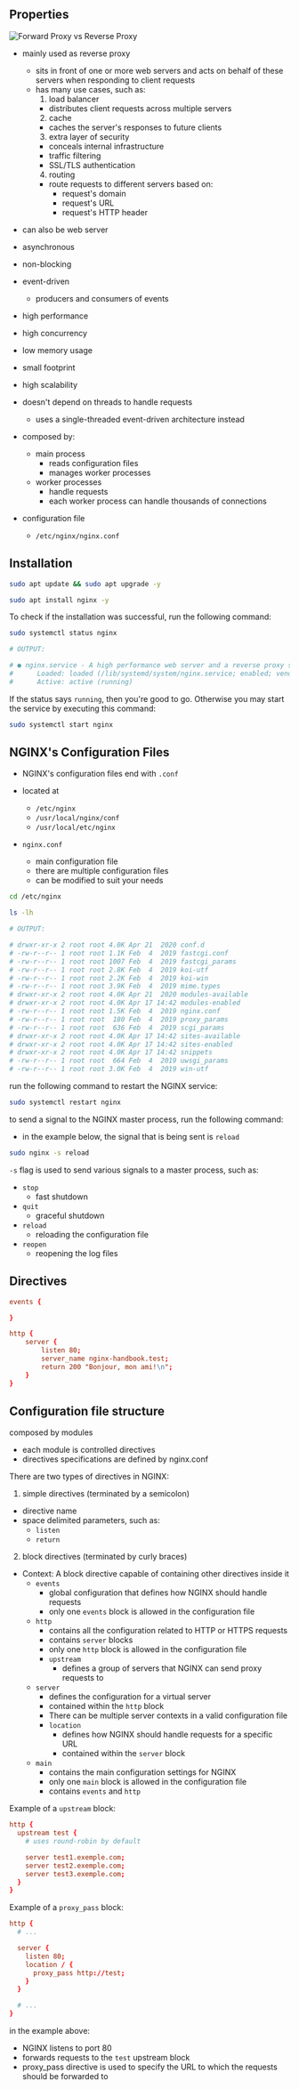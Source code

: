 
## Properties

![Forward Proxy vs Reverse Proxy](./images/proxy.jpg)

- mainly used as reverse proxy
  - sits in front of one or more web servers and acts on behalf of these servers when responding to client requests
  - has many use cases, such as:
    1. load balancer
      - distributes client requests across multiple servers
    2. cache
      - caches the server's responses to future clients
    3. extra layer of security
      - conceals internal infrastructure
      - traffic filtering
      - SSL/TLS authentication
    4. routing
      - route requests to different servers based on:
        - request's domain
        - request's URL
        - request's HTTP header
- can also be web server

- asynchronous
- non-blocking
- event-driven
  - producers and consumers of events

- high performance
- high concurrency
- low memory usage
- small footprint
- high scalability

- doesn't depend on threads to handle requests
  - uses a single-threaded event-driven architecture instead

- composed by:
  - main process
    - reads configuration files
    - manages worker processes
  - worker processes
    - handle requests
    - each worker process can handle thousands of connections

- configuration file
  - `/etc/nginx/nginx.conf`


## Installation

```bash
sudo apt update && sudo apt upgrade -y
```

```bash
sudo apt install nginx -y
```

To check if the installation was successful, run the following command:

```bash
sudo systemctl status nginx

# OUTPUT:

# ● nginx.service - A high performance web server and a reverse proxy server
#      Loaded: loaded (/lib/systemd/system/nginx.service; enabled; vendor preset: enabled)
#      Active: active (running)
```

If the status says `running`, then you're good to go. Otherwise you may start the service by executing this command:

```bash
sudo systemctl start nginx
```

## NGINX's Configuration Files

- NGINX's configuration files end with `.conf`
- located at
  - `/etc/nginx`
  - `/usr/local/nginx/conf`
  - `/usr/local/etc/nginx`

- `nginx.conf`
  - main configuration file
  - there are multiple configuration files
  - can be modified to suit your needs

```bash
cd /etc/nginx

ls -lh

# OUTPUT:

# drwxr-xr-x 2 root root 4.0K Apr 21  2020 conf.d
# -rw-r--r-- 1 root root 1.1K Feb  4  2019 fastcgi.conf
# -rw-r--r-- 1 root root 1007 Feb  4  2019 fastcgi_params
# -rw-r--r-- 1 root root 2.8K Feb  4  2019 koi-utf
# -rw-r--r-- 1 root root 2.2K Feb  4  2019 koi-win
# -rw-r--r-- 1 root root 3.9K Feb  4  2019 mime.types
# drwxr-xr-x 2 root root 4.0K Apr 21  2020 modules-available
# drwxr-xr-x 2 root root 4.0K Apr 17 14:42 modules-enabled
# -rw-r--r-- 1 root root 1.5K Feb  4  2019 nginx.conf
# -rw-r--r-- 1 root root  180 Feb  4  2019 proxy_params
# -rw-r--r-- 1 root root  636 Feb  4  2019 scgi_params
# drwxr-xr-x 2 root root 4.0K Apr 17 14:42 sites-available
# drwxr-xr-x 2 root root 4.0K Apr 17 14:42 sites-enabled
# drwxr-xr-x 2 root root 4.0K Apr 17 14:42 snippets
# -rw-r--r-- 1 root root  664 Feb  4  2019 uwsgi_params
# -rw-r--r-- 1 root root 3.0K Feb  4  2019 win-utf
```

run the following command to restart the NGINX service:

```bash
sudo systemctl restart nginx
```

to send a signal to the NGINX master process, run the following command:
- in the example below, the signal that is being sent is `reload`
```bash
sudo nginx -s reload
```

`-s` flag is used to send various signals to a master process, such as:
- `stop`
  - fast shutdown
- `quit`
  - graceful shutdown
- `reload`
  - reloading the configuration file
- `reopen`
  - reopening the log files


## Directives

```conf
events {

}

http {
    server {
        listen 80;
        server_name nginx-handbook.test;
        return 200 "Bonjour, mon ami!\n";
    }
}
```

## Configuration file structure

composed by modules
- each module is controlled directives
- directives specifications are defined by nginx.conf

There are two types of directives in NGINX:
1. simple directives (terminated by a semicolon)
  - directive name
  - space delimited parameters, such as:
    - `listen`
    - `return`
2. block directives (terminated by curly braces)
  - Context: A block directive capable of containing other directives inside it
    - `events`
      - global configuration that defines how NGINX should handle requests
      - only one `events` block is allowed in the configuration file
    - `http`
      - contains all the configuration related to HTTP or HTTPS requests
      - contains `server` blocks
      - only one `http` block is allowed in the configuration file
      - `upstream`
        - defines a group of servers that NGINX can send proxy requests to
    - `server`
      - defines the configuration for a virtual server
      - contained within the `http` block
      - There can be multiple server contexts in a valid configuration file
      - `location`
        - defines how NGINX should handle requests for a specific URL
        - contained within the `server` block
    - `main`
      - contains the main configuration settings for NGINX
      - only one `main` block is allowed in the configuration file
      - contains `events` and `http`

Example of a `upstream` block:
```conf
http {
  upstream test {
    # uses round-robin by default

    server test1.exemple.com;
    server test2.exemple.com;
    server test3.exemple.com;
  }
}
```

Example of a `proxy_pass` block:
```conf
http {
  # ...

  server {
    listen 80;
    location / {
      proxy_pass http://test;
    }
  }

  # ...
}
```
in the example above:
- NGINX listens to port 80
- forwards requests to the `test` upstream block
- proxy_pass directive is used to specify the URL to which the requests should be forwarded to



